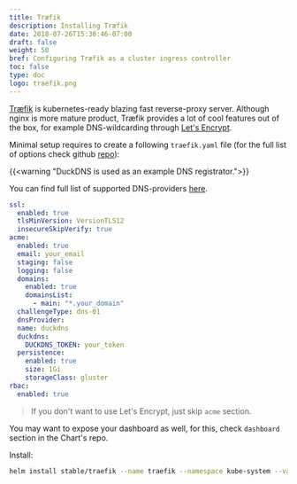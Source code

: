 ```yaml
---
title: Træfik
description: Installing Træfik
date: 2018-07-26T15:30:46-07:00
draft: false
weight: 50
bref: Configuring Træfik as a cluster ingress controller 
toc: false
type: doc
logo: traefik.png
---
```

[Træfik](https://traefik.io) is kubernetes-ready blazing fast reverse-proxy server.
Although nginx is more mature product, Træfik provides a lot of cool features
out of the box, for example DNS-wildcarding through [Let's Encrypt](https://letsencrypt.org).

Minimal setup requires to create a following `traefik.yaml` file
(for the full list of options check github [repo](https://github.com/helm/charts/tree/master/stable/traefik)):

{{<warning "DuckDNS is used as an example DNS registrator.">}}

You can find full list of supported DNS-providers [here](https://docs.traefik.io/configuration/acme/).

```yaml
ssl:
  enabled: true
  tlsMinVersion: VersionTLS12
  insecureSkipVerify: true
acme:
  enabled: true
  email: your_email
  staging: false
  logging: false
  domains:
    enabled: true
    domainsList:
      - main: "*.your_domain"
  challengeType: dns-01
  dnsProvider:
  name: duckdns
  duckdns:
    DUCKDNS_TOKEN: your_token
  persistence:
    enabled: true
    size: 1Gi
    storageClass: gluster
rbac:
  enabled: true
```

> If you don't want to use Let's Encrypt, just skip `acme` section.

You may want to expose your dashboard as well, for this, check `dashboard`
section in the Chart's repo.

Install:

```bash
helm install stable/traefik --name traefik --namespace kube-system --values=traefik.yaml
```
